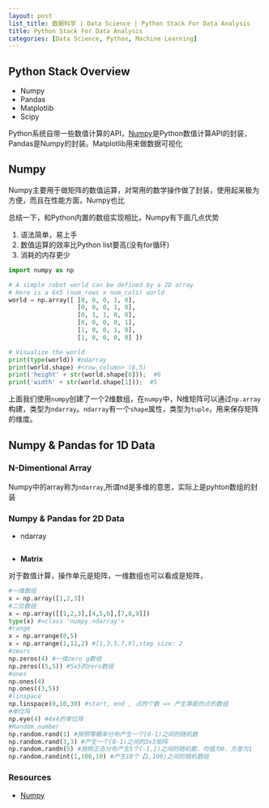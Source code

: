 ```yaml
---
layout: post
list_title: 数据科学 | Data Science | Python Stack For Data Analysis
title: Python Stack For Data Analysis
categories: [Data Science, Python, Machine Learning]
---
```


## Python Stack Overview

- Numpy
- Pandas
- Matplotlib
- Scipy

Python系统自带一些数值计算的API，[Numpy](https://www.python-course.eu/numpy.php)是Python数值计算API的封装，Pandas是Numpy的封装。Matplotlib用来做数据可视化

## Numpy

Numpy主要用于做矩阵的数值运算，对常用的数学操作做了封装，使用起来极为方便，而且在性能方面，Numpy也比


总结一下，和Python内置的数组实现相比，Numpy有下面几点优势

1. 语法简单，易上手
2. 数值运算的效率比Python list要高(没有for循环)
3. 消耗的内存更少

```python
import numpy as np

# A simple robot world can be defined by a 2D array
# Here is a 6x5 (num_rows x num_cols) world
world = np.array([ [0, 0, 0, 1, 0],
                   [0, 0, 0, 1, 0],
                   [0, 1, 1, 0, 0],
                   [0, 0, 0, 0, 1],
                   [1, 0, 0, 1, 0],
                   [1, 0, 0, 0, 0] ])

# Visualize the world
print(type(world)) #ndarray
print(world.shape) #<row,column> (6,5)
print('height' + str(world.shape[0]));  #6
print('width' + str(world.shape[1]));  #5
```
上面我们使用`numpy`创建了一个2维数组，在`numpy`中，N维矩阵可以通过`np.array`构建，类型为`ndarray`。`ndarray`有一个`shape`属性，类型为`tuple`，用来保存矩阵的维度。


## Numpy & Pandas for 1D Data

### N-Dimentional Array

Numpy中的array称为`ndarray`,所谓nd是多维的意思，实际上是pyhton数组的封装




### Numpy & Pandas for 2D Data


- ndarray

```
```

- **Matrix**

对于数值计算，操作单元是矩阵，一维数组也可以看成是矩阵，

```python
#一维数组
x = np.array([1,2,3])
#二位数组
x = np.array([[1,2,3],[4,5,6],[7,8,9]])
type(x) #<class 'numpy.ndarray'>
#range
x = np.arrange(0,5)
x = np.arrange(1,11,2) #[1,3,5,7,9],step size: 2
#zeors
np.zeros(4) #一维zero g数组
np.zeros((5,5)) #5x5的zero数组
#ones
np.ones(4)
np.ones((3,5))
#linspace
np.linspace(0,10,30) #start, end , 点的个数 => 产生等距的点的数组
#单位阵
np.eye(4) #4x4的单位阵
#Random number
np.random.rand(1) #按照等概率分布产生一个[0-1)之间的随机数
np.random.rand(3,3) #产生一个[0-1)之间的3x3矩阵
np.random.randn(5) #按照正态分布产生5个(-1,1)之间的随机数，均值为0，方差为1
np.random.randint(1,100,10) #产生10个【1,100)之间的随机数组
```


### Resources

- [Numpy](https://www.python-course.eu/numpy.php)